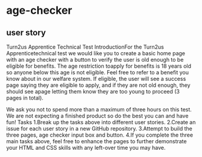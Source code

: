 # age-checker
## user story

Turn2us Apprentice Technical Test
IntroductionFor the Turn2us Apprenticetechnical test we would like you to create a basic home page with an age checker with a button to verify the user is old enough to be eligible for benefits. 
The age restriction toapply for benefits is 18 years old so anyone below this age is not eligible. 
Feel free to refer to a benefit you know about in our welfare system.
If eligible, the user will see a success page saying they are eligible to apply, and if they are not old enough, they should see apage letting them know they are too young to proceed (3 pages in total). 

We ask you not to spend more than a maximum of three hours on this test.
We are not expecting a finished product so do the best you can and have fun!
Tasks
1.Break up the tasks above into different user stories.
2.Create an issue for each user story in a new GitHub repository.
3.Attempt to build the three pages, age checker input box and button. 
4.If you complete the three main tasks above, feel free to enhance the pages to further demonstrate your HTML and CSS skills with any left-over time you may have.
